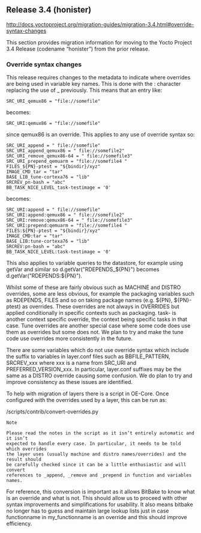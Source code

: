 ## Release 3.4 (honister)
http://docs.yoctoproject.org/migration-guides/migration-3.4.html#override-syntax-changes

This section provides migration information for moving to the Yocto Project 3.4 Release
(codename “honister”) from the prior release.

### Override syntax changes

This release requires changes to the metadata to indicate where overrides are being used
in variable key names. This is done with the : character replacing the use of _ previously.
This means that an entry like:

	SRC_URI_qemux86 = "file://somefile"

becomes:

	SRC_URI:qemux86 = "file://somefile"

since qemux86 is an override. This applies to any use of override syntax so:

	SRC_URI_append = " file://somefile"
	SRC_URI_append_qemux86 = " file://somefile2"
	SRC_URI_remove_qemux86-64 = " file://somefile3"
	SRC_URI_prepend_qemuarm = "file://somefile4 "
	FILES_${PN}-ptest = "${bindir}/xyz"
	IMAGE_CMD_tar = "tar"
	BASE_LIB_tune-cortexa76 = "lib"
	SRCREV_pn-bash = "abc"
	BB_TASK_NICE_LEVEL_task-testimage = '0'

becomes:

	SRC_URI:append = " file://somefile"
	SRC_URI:append:qemux86 = " file://somefile2"
	SRC_URI:remove:qemux86-64 = " file://somefile3"
	SRC_URI:prepend:qemuarm = "file://somefile4 "
	FILES:${PN}-ptest = "${bindir}/xyz"
	IMAGE_CMD:tar = "tar"
	BASE_LIB:tune-cortexa76 = "lib"
	SRCREV:pn-bash = "abc"
	BB_TASK_NICE_LEVEL:task-testimage = '0'

This also applies to variable queries to the datastore, for example using getVar and similar
so d.getVar("RDEPENDS_${PN}") becomes d.getVar("RDEPENDS:${PN}").

Whilst some of these are fairly obvious such as MACHINE and DISTRO overrides, some are less
obvious, for example the packaging variables such as RDEPENDS, FILES and so on taking package
names (e.g. ${PN}, ${PN}-ptest) as overrides. These overrides are not always in OVERRIDES but
applied conditionally in specific contexts such as packaging. task-<taskname> is another
context specific override, the context being specific tasks in that case. Tune overrides are
another special case where some code does use them as overrides but some does not. We plan
to try and make the tune code use overrides more consistently in the future.

There are some variables which do not use override syntax which include the suffix to
variables in layer.conf files such as BBFILE_PATTERN, SRCREV_xxx where xxx is a name from
SRC_URI and PREFERRED_VERSION_xxx. In particular, layer.conf suffixes may be the same as a
DISTRO override causing some confusion. We do plan to try and improve consistency as these
issues are identified.

To help with migration of layers there is a script in OE-Core. Once configured with the
overrides used by a layer, this can be run as:

<oe-core>/scripts/contrib/convert-overrides.py <layerdir>

	Note

	Please read the notes in the script as it isn’t entirely automatic and it isn’t
	expected to handle every case. In particular, it needs to be told which overrides
	the layer uses (usually machine and distro names/overrides) and the result should
	be carefully checked since it can be a little enthusiastic and will convert
	references to _append, _remove and _prepend in function and variables names.

For reference, this conversion is important as it allows BitBake to know what is an override
and what is not. This should allow us to proceed with other syntax improvements and
simplifications for usability. It also means bitbake no longer has to guess and maintain
large lookup lists just in case functionname in my_functionname is an override and this
should improve efficiency.
